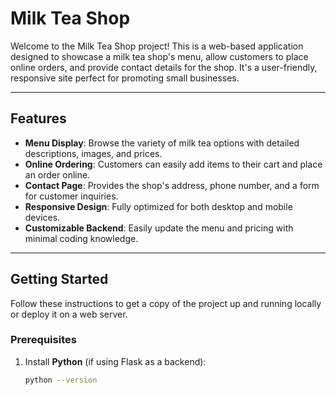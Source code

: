 # Milk Tea Shop

Welcome to the Milk Tea Shop project! This is a web-based application designed to showcase a milk tea shop's menu, allow customers to place online orders, and provide contact details for the shop. It's a user-friendly, responsive site perfect for promoting small businesses.

---

## Features

- **Menu Display**: Browse the variety of milk tea options with detailed descriptions, images, and prices.
- **Online Ordering**: Customers can easily add items to their cart and place an order online.
- **Contact Page**: Provides the shop's address, phone number, and a form for customer inquiries.
- **Responsive Design**: Fully optimized for both desktop and mobile devices.
- **Customizable Backend**: Easily update the menu and pricing with minimal coding knowledge.

---

## Getting Started

Follow these instructions to get a copy of the project up and running locally or deploy it on a web server.

### Prerequisites

1. Install **Python** (if using Flask as a backend):
   ```bash
   python --version
<!---
andycai41/andycai41 is a ✨ special ✨ repository because its `README.md` (this file) appears on your GitHub profile.
You can click the Preview link to take a look at your changes.
--->
